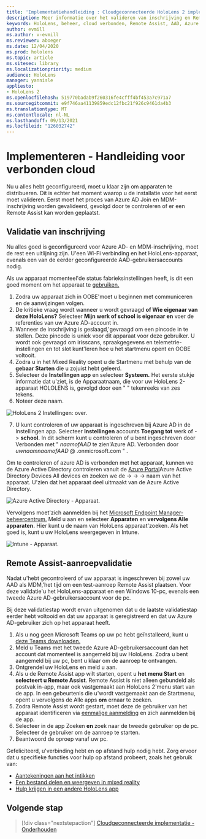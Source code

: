 ```yaml
---
title: 'Implementatiehandleiding : Cloudgeconnecteerde HoloLens 2 implementatie op schaal met Remote Assist - Implementeren'
description: Meer informatie over het valideren van inschrijving en Remote Assist voor HoloLens apparaten via een met de cloud verbonden netwerk.
keywords: HoloLens, beheer, cloud verbonden, Remote Assist, AAD, Azure AD, MDM, Mobile Device Management
author: evmill
ms.author: v-evmill
ms.reviewer: aboeger
ms.date: 12/04/2020
ms.prod: hololens
ms.topic: article
ms.sitesec: library
ms.localizationpriority: medium
audience: HoloLens
manager: yannisle
appliesto:
- HoloLens 2
ms.openlocfilehash: 519770badab9f260316fe4cfff4bf453a7c971a7
ms.sourcegitcommit: e9f746aa41139859edc12fbc21f926c9461da4b3
ms.translationtype: MT
ms.contentlocale: nl-NL
ms.lasthandoff: 09/13/2021
ms.locfileid: "126032742"
---
```

# <a name="deploy---cloud-connected-guide"></a>Implementeren - Handleiding voor verbonden cloud

Nu u alles hebt geconfigureerd, moet u klaar zijn om apparaten te distribueren. Dit is echter het moment waarop u de installatie voor het eerst moet valideren. Eerst moet het proces van Azure AD Join en MDM-inschrijving worden gevalideerd, gevolgd door te controleren of er een Remote Assist kan worden geplaatst.

## <a name="enrollment-validation"></a>Validatie van inschrijving

Nu alles goed is geconfigureerd voor Azure AD- en MDM-inschrijving, moet de rest een uitlijning zijn. U&#39;een Wi-Fi verbinding en het HoloLens-apparaat, evenals een van de eerder geconfigureerde AAD-gebruikersaccounts nodig.

Als uw apparaat momenteel&#39;de status fabrieksinstellingen heeft, is dit een goed moment om het apparaat te [gebruiken.](/hololens/hololens-recovery#clean-reflash-the-device)

1. Zodra uw apparaat zich in OOBE&#39;moet u beginnen met communiceren en de aanwijzingen volgen. 
1. De kritieke vraag wordt wanneer u wordt gevraagd **of Wie eigenaar van deze HoloLens?** Selecteer **Mijn werk of school is eigenaar en** voer de referenties van uw Azure AD-account in.
1. Wanneer de inschrijving is geslaagd,&#39;gevraagd om een pincode in te stellen. Deze pincode is uniek voor dit apparaat voor deze gebruiker. U wordt ook gevraagd om irisscans, spraakgegevens en telemetrie-instellingen en tot slot kunt&#39;leren hoe u het startmenu opent en OOBE voltooit.
1. Zodra u in het Mixed Reality opent u de Startmenu met behulp van de **gebaar Starten** die u zojuist hebt geleerd.
1. Selecteer de **Instellingen app** en selecteer **Systeem.** Het eerste stukje informatie dat u&#39;ziet, is de Apparaatnaam, die voor uw HoloLens 2-apparaat HOLOLENS is, gevolgd door een &quot; &quot; tekenreeks van zes tekens.
1. Noteer deze naam.

![HoloLens 2 Instellingen: over.](./images/hololens2-settings-about.jpg)

7. U kunt controleren of uw apparaat is ingeschreven bij Azure AD in de Instellingen app. Selecteer **Instellingen** accounts **Toegang tot** werk of  ->  **school.** In dit scherm kunt u controleren of u bent ingeschreven door Verbonden met &quot; _naamofAAD_ te zien&#39;Azure AD. Verbonden door _uwnaamnaamofAAD_ @ .onmicrosoft.com &quot; .


Om te controleren of azure AD is verbonden met het apparaat, kunnen we de Azure Active Directory controleren vanuit de [Azure Portal](https://portal.azure.com/#home)Azure Active Directory Devices All devices en zoeken we de  ->    ->    ->  naam van het apparaat. U&#39;zien dat het apparaat deel uitmaakt van de Azure Active Directory.


![Azure Active Directory - Apparaat.](./images/aad-enrollment.png)

Vervolgens moet&#39;zich aanmelden bij het [Microsoft Endpoint Manager-beheercentrum.](https://endpoint.microsoft.com/#home) Meld u aan en selecteer **Apparaten** en **vervolgens Alle apparaten.** Hier kunt u de naam van HoloLens apparaat&#39;zoeken. Als het goed is, kunt u uw HoloLens weergegeven in Intune.

![Intune - Apparaat.](./images/endpoint-all-devices-enrolled.png)

## <a name="remote-assist-call-validation"></a>Remote Assist-aanroepvalidatie

Nadat u&#39;hebt gecontroleerd of uw apparaat is ingeschreven bij zowel uw AAD als MDM,&#39;het tijd om een test-aanroep Remote Assist plaatsen. Voor deze validatie&#39;u het HoloLens-apparaat en een Windows 10-pc, evenals een tweede Azure AD-gebruikersaccount voor de pc.

Bij deze validatiestap wordt ervan uitgenomen dat u de laatste validatiestap eerder hebt voltooid en dat uw apparaat is geregistreerd en dat uw Azure AD-gebruiker zich op het apparaat heeft.


1. Als u nog geen Microsoft Teams op uw pc hebt geïnstalleerd, kunt u [deze Teams downloaden.](https://www.microsoft.com/microsoft-365/microsoft-teams/download-app)
2. Meld u Teams met het tweede Azure AD-gebruikersaccount dan het account dat momenteel is aangemeld bij uw HoloLens. Zodra u bent aangemeld bij uw pc, bent u klaar om de aanroep te ontvangen.
3. Ontgrendel uw HoloLens en meld u aan.
4. Als u de Remote Assist app wilt starten, opent u **het menu Start** en **selecteert u Remote Assist**. Remote Assist is niet alleen gebundeld als postvak in-app, maar ook vastgemaakt aan HoloLens 2&#39;menu start van de app. In een gebeurtenis die u&#39;wordt vastgemaakt aan de Startmenu, opent u vervolgens de Alle apps **om** ernaar te zoeken.
5. Zodra Remote Assist wordt gestart, moet deze de gebruiker van het apparaat identificeren via [eenmalige aanmelding](/azure/active-directory/manage-apps/what-is-single-sign-on) en zich aanmelden bij de app.
6. Selecteer in de app Zoeken **en** zoek naar de tweede gebruiker op de pc. Selecteer de gebruiker om de aanroep te starten.
7. Beantwoord de oproep vanaf uw pc.

Gefeliciteerd, u&#39;verbinding hebt en op afstand hulp nodig hebt. Zorg ervoor dat u specifieke functies voor hulp op afstand probeert, zoals het gebruik van:

- [Aantekeningen aan het intikken](/dynamics365/mixed-reality/remote-assist/add-annotations-hololens)
- [Een bestand delen en weergeven in mixed reality](/dynamics365/mixed-reality/remote-assist/display-save-files)
- [Hulp krijgen in een andere HoloLens app](/dynamics365/mixed-reality/remote-assist/get-help-hololens-app-hololens)

## <a name="next-step"></a>Volgende stap

> [!div class="nextstepaction"]
> [Cloudgeconnecteerde implementatie - Onderhouden](hololens2-cloud-connected-maintain.md)